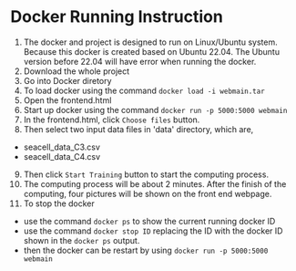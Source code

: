 # Docker Running Instruction
1. The docker and project is designed to run on Linux/Ubuntu system. Because this docker is created based on Ubuntu 22.04. The Ubuntu version before 22.04 will have error when running the docker.
2. Download the whole project
3. Go into Docker diretory
4. To load docker using the command `docker load -i webmain.tar`
6. Open the frontend.html
7. Start up docker using the command `docker run -p 5000:5000 webmain`
8. In the frontend.html, click `Choose files` button.
9. Then select two input data files in 'data' directory, which are,
  - seacell_data_C3.csv
  - seacell_data_C4.csv
9. Then click `Start Training` button to start the computing process.
10. The computing process will be about 2 minutes. After the finish of the computing, four pictures will be shown on the front end webpage.
11. To stop the docker
   - use the command `docker ps` to show the current running docker ID
   - use the command `docker stop ID` replacing the ID with the docker ID shown in the `docker ps` output.
   - then the docker can be restart by using `docker run -p 5000:5000 webmain`
